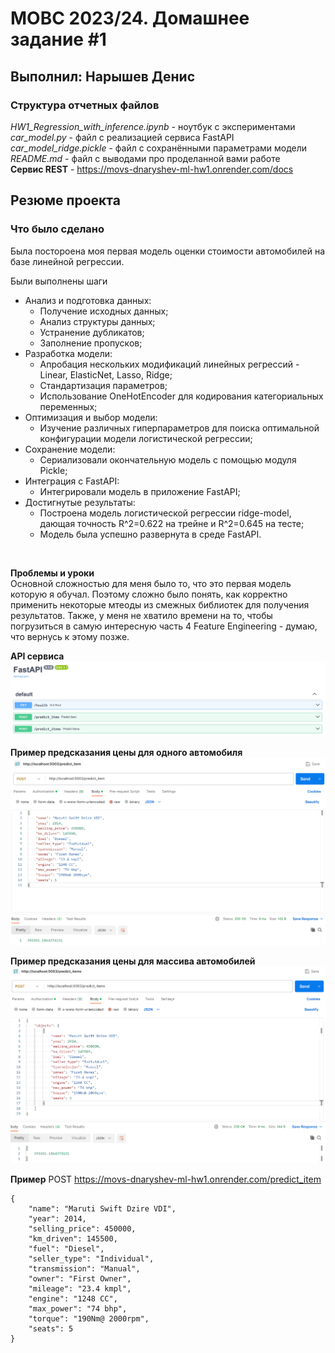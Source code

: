 # МОВС 2023/24. Домашнее задание #1 
## Выполнил: Нарышев Денис

### Структура отчетных файлов
*HW1_Regression_with_inference.ipynb* - ноутбук с экспериментами</br>
*car_model.py* - файл с реализацией сервиса FastAPI</br>
*car_model_ridge.pickle* - файл с сохранёнными параметрами модели</br>
*README.md* - файл с выводами про проделанной вами работе</br>
**Cервис REST** - https://movs-dnaryshev-ml-hw1.onrender.com/docs

## Резюме проекта

### Что было сделано

Была постороена моя первая модель оценки стоимости автомобилей на базе линейной регрессии.
	
Были выполнены шаги
<ul>
  <li>Анализ и подготовка данных:
    <ul>
      <li>Получение исходных данных;</li>
      <li>Анализ структуры данных;</li>
      <li>Устранение дубликатов;</li>
      <li>Заполнение пропусков;</li>
    </ul>
  </li>
  <li>Разработка модели:
    <ul>
      <li>Апробация нескольких модификаций линейных регрессий - Linear, ElasticNet, Lasso, Ridge;</li>
      <li>Стандартизация параметров;</li>
      <li>Использование OneHotEncoder для кодирования категориальных переменных;</li>
    </ul>
  </li>
  <li>Оптимизация и выбор модели:
    <ul>
      <li>Изучение различных гиперпараметров для поиска оптимальной конфигурации модели логистической регрессии;</li>
    </ul>
  </li>
  <li>Сохранение модели:
    <ul>
      <li>Сериализовали окончательную модель с помощью модуля Pickle;</li>
    </ul>
  </li>
  <li>Интеграция с FastAPI:
    <ul>
      <li>Интегрировали модель в приложение FastAPI;</li>
    </ul>
  </li>
  <li>Достигнутые результаты:
    <ul>
      <li>Построена модель логистической регрессии ridge-model, дающая точность R^2=0.622 на трейне и R^2=0.645 на тесте;</li>
      <li>Модель была успешно развернута в среде FastAPI.</li>
    </ul>
  </li>
</ul>
</br>

**Проблемы и уроки**</br>
Основной сложностью для меня было то, что это первая модель которую я обучал. Поэтому сложно было понять, как корректно применить некоторые мтеоды из смежных библиотек для получения результатов. Также, у меня не хватило времени на то, чтобы погрузиться в самую интересную часть 4 Feature Engineering - думаю, что вернусь к этому позже. 


**API сервиса**
![plot](./docs/FastAPI.png)

**Пример предсказания цены для одного автомобиля**
![plot](./docs/predict_item.png)

**Пример предсказания цены для массива автомобилей**
![plot](./docs/predict_items.png)

**Пример** POST https://movs-dnaryshev-ml-hw1.onrender.com/predict_item 
```
{
    "name": "Maruti Swift Dzire VDI",
    "year": 2014,
    "selling_price": 450000,
    "km_driven": 145500,
    "fuel": "Diesel",
    "seller_type": "Individual",
    "transmission": "Manual",
    "owner": "First Owner",
    "mileage": "23.4 kmpl",
    "engine": "1248 CC",
    "max_power": "74 bhp",
    "torque": "190Nm@ 2000rpm",
    "seats": 5
}
```
